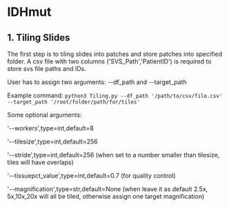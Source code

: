 # IDHmut

## 1. Tiling Slides
The first step is to tiling slides into patches and store patches into specified folder. A csv file with two columns ('SVS_Path','PatientID') is required to store svs file paths and IDs.

User has to assign two arguments: --df_path and --target_path

Example command:
`python3 Tiling.py --df_path '/path/to/csv/file.csv' --target_path '/root/folder/path/for/tiles' `

Some optional arguments:

'--workers',type=int,default=8

'--tilesize',type=int,default=256

'--stride',type=int,default=256 (when set to a number smaller than tilesize, tiles will have overlaps)

'--tissuepct_value',type=int,default=0.7 (for quality control)

'--magnification',type=str,default=None (when leave it as default 2.5x, 5x,10x,20x will all be tiled, otherwise assign one target magnification)

